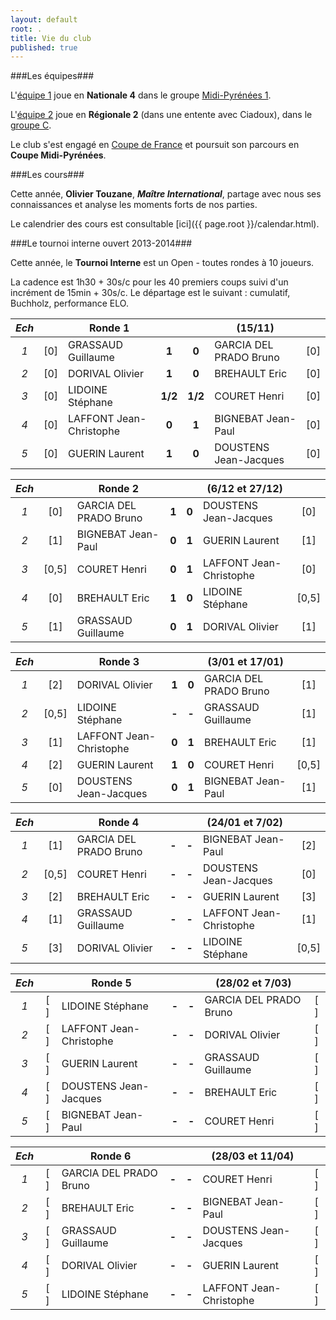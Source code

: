 ```yaml
---
layout: default
root: .
title: Vie du club
published: true
---
```


###Les équipes###

L'[équipe 1](http://www.echecs.asso.fr/ListeJoueurs.aspx?Action=EQUIPE&Equipe=2155) joue en **Nationale 4** dans le groupe [Midi-Pyrénées 1](http://www.echecs.asso.fr/Equipes.aspx?Groupe=84 "Nationale 4 / Midi-Pyrénées 1 / Groupe 1").

L'[équipe 2](http://www.echecs.asso.fr/ListeJoueurs.aspx?Action=EQUIPE&Equipe=2790) joue en **Régionale 2** (dans une entente avec Ciadoux), dans le [groupe C](http://www.echecs.asso.fr/Equipes.aspx?Groupe=1245 "Régionale 2 / Midi-Pyrénées / Groupe C").

Le club s'est engagé en [Coupe de France](http://www.echecs.asso.fr/Equipes.aspx?Groupe=919 "Coupe de France / 1er tour") et poursuit son parcours en **Coupe Midi-Pyrénées**.

###Les cours###

Cette année, **Olivier Touzane**, **_Maître International_**, partage avec nous ses connaissances et analyse les moments forts de nos parties.

Le calendrier des cours est consultable [ici]({{ page.root }}/calendar.html).

###Le tournoi interne ouvert 2013-2014###

Cette année, le **Tournoi Interne** est un Open - toutes rondes à 10 joueurs.

La cadence est 1h30 + 30s/c pour les 40 premiers coups suivi d'un incrément de 15min + 30s/c. Le départage est le suivant : cumulatif, Buchholz, performance ELO.

|*Ech*|     | **Ronde 1**        |     |     |  (15/11)                  |     |
|:-:|:---:| -------------------- |:---:|:---:| ------------------------- |:---:|
|*1*| [0] | GRASSAUD Guillaume   |**1**|**0**| GARCIA DEL PRADO Bruno    | [0] |
|*2*| [0] | DORIVAL Olivier      |**1**|**0**| BREHAULT Eric             | [0] |
|*3*| [0] | LIDOINE Stéphane     |**1/2**|**1/2**| COURET Henri          | [0] |
|*4*| [0] | LAFFONT Jean-Christophe |**0**|**1**| BIGNEBAT Jean-Paul     | [0] |
|*5*| [0] | GUERIN Laurent        |**1**|**0**| DOUSTENS Jean-Jacques    | [0] |

|*Ech*|     | **Ronde 2**        |     |     |  (6/12 et 27/12)          |     |
|:-:|:---:| -------------------- |:---:|:---:| ------------------------- |:---:|
|*1*| [0] | GARCIA DEL PRADO Bruno  |**1**|**0**| DOUSTENS Jean-Jacques  | [0] |
|*2*| [1] | BIGNEBAT Jean-Paul   |**0**|**1**| GUERIN Laurent            | [1] |
|*3*| [0,5] | COURET Henri       |**0**|**1**| LAFFONT Jean-Christophe   | [0] |
|*4*| [0] | BREHAULT Eric        |**1**|**0**| LIDOINE Stéphane          |[0,5]|
|*5*| [1] | GRASSAUD Guillaume   |**0**|**1**| DORIVAL Olivier           | [1] |

|*Ech*|     | **Ronde 3**        |     |     |  (3/01 et 17/01)          |     |
|:-:|:---:| -------------------- |:---:|:---:| ------------------------- |:---:|
|*1*| [2] | DORIVAL Olivier      |**1**|**0**| GARCIA DEL PRADO Bruno    | [1] |
|*2*|[0,5]| LIDOINE Stéphane     |**-**|**-**| GRASSAUD Guillaume        | [1] |
|*3*| [1] | LAFFONT Jean-Christophe  |**0**|**1**| BREHAULT Eric         | [1] |
|*4*| [2] | GUERIN Laurent           |**1**|**0**| COURET Henri          |[0,5]|
|*5*| [0] | DOUSTENS Jean-Jacques    |**0**|**1**| BIGNEBAT Jean-Paul    | [1] |

|*Ech*|   | **Ronde 4**          |     |     |  (24/01 et 7/02)          |     |
|:-:|:---:| -------------------- |:---:|:---:| ------------------------- |:---:|
|*1*| [1] | GARCIA DEL PRADO Bruno |**-**|**-**| BIGNEBAT Jean-Paul      | [2] |
|*2*|[0,5]| COURET Henri           |**-**|**-**| DOUSTENS Jean-Jacques   | [0] |
|*3*| [2] | BREHAULT Eric          |**-**|**-**| GUERIN Laurent          | [3] |
|*4*| [1] | GRASSAUD Guillaume     |**-**|**-**| LAFFONT Jean-Christophe | [1] |
|*5*| [3] | DORIVAL Olivier        |**-**|**-**| LIDOINE Stéphane        |[0,5]|

|*Ech*|   | **Ronde 5**          |     |     |  (28/02 et 7/03)          |     |
|:-:|:---:| -------------------- |:---:|:---:| ------------------------- |:---:|
|*1*| [ ] | LIDOINE Stéphane        |**-**|**-**| GARCIA DEL PRADO Bruno | [ ] |
|*2*| [ ] | LAFFONT Jean-Christophe |**-**|**-**| DORIVAL Olivier        | [ ] |
|*3*| [ ] | GUERIN Laurent          |**-**|**-**| GRASSAUD Guillaume     | [ ] |
|*4*| [ ] | DOUSTENS Jean-Jacques   |**-**|**-**| BREHAULT Eric          | [ ] |
|*5*| [ ] | BIGNEBAT Jean-Paul      |**-**|**-**| COURET Henri           | [ ] |

|*Ech*|   | **Ronde 6**          |     |     |  (28/03 et 11/04)         |     |
|:-:|:---:| -------------------- |:---:|:---:| ------------------------- |:---:|
|*1*| [ ] | GARCIA DEL PRADO Bruno    |**-**|**-**| COURET Henri         | [ ] |
|*2*| [ ] | BREHAULT Eric        |**-**|**-**| BIGNEBAT Jean-Paul        | [ ] |
|*3*| [ ] | GRASSAUD Guillaume   |**-**|**-**| DOUSTENS Jean-Jacques     | [ ] |
|*4*| [ ] | DORIVAL Olivier      |**-**|**-**| GUERIN Laurent            | [ ] |
|*5*| [ ] | LIDOINE Stéphane     |**-**|**-**| LAFFONT Jean-Christophe   | [ ] |